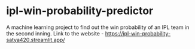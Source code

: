 # ipl-win-probability-predictor
A machine learning project to find out the win probability of an IPL team in the second inning.
Link to the website - https://ipl-win-probability-satya420.streamlit.app/
